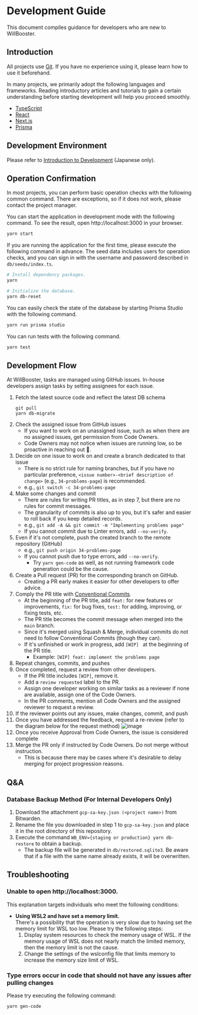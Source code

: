 # Development Guide

This document compiles guidance for developers who are new to WillBooster.

## Introduction

All projects use [Git](https://git-scm.com/). If you have no experience using it, please learn how to use it beforehand.

In many projects, we primarily adopt the following languages and frameworks. Reading introductory articles and tutorials to gain a certain understanding before starting development will help you proceed smoothly.

- [TypeScript](https://www.typescriptlang.org/)
- [React](https://react.dev/)
- [Next.js](https://nextjs.org/)
- [Prisma](https://www.prisma.io/)

## Development Environment

Please refer to [Introduction to Development](introduction_to_development.md) (Japanese only).

## Operation Confirmation

In most projects, you can perform basic operation checks with the following common command. There are exceptions, so if it does not work, please contact the project manager.

You can start the application in development mode with the following command. To see the result, open http://localhost:3000 in your browser.

```sh
yarn start
```

If you are running the application for the first time, please execute the following command in advance. The seed data includes users for operation checks, and you can sign in with the username and password described in `db/seeds/index.ts`.

```sh
# Install dependency packages.
yarn

# Initialize the database.
yarn db-reset
```

You can easily check the state of the database by starting Prisma Studio with the following command.

```sh
yarn run prisma studio
```

You can run tests with the following command.

```sh
yarn test
```

## Development Flow

At WillBooster, tasks are managed using GitHub issues. In-house developers assign tasks by setting assignees for each issue.

1. Fetch the latest source code and reflect the latest DB schema
   ```
   git pull
   yarn db-migrate
   ```
2. Check the assigned issue from GitHub issues
   - If you want to work on an unassigned issue, such as when there are no assigned issues, get permission from Code Owners.
   - Code Owners may not notice when issues are running low, so be proactive in reaching out 💪.
3. Decide on one issue to work on and create a branch dedicated to that issue
   - There is no strict rule for naming branches, but if you have no particular preference, `<issue number>-<brief description of change>` (e.g., `34-problems-page`) is recommended.
   - e.g., `git switch -c 34-problems-page`
4. Make some changes and commit
   - There are rules for writing PR titles, as in step 7, but there are no rules for commit messages.
   - The granularity of commits is also up to you, but it's safer and easier to roll back if you keep detailed records.
   - e.g., `git add -A && git commit -m "Implementing problems page"`
   - If you cannot commit due to Linter errors, add `--no-verify`.
5. Even if it's not complete, push the created branch to the remote repository (GitHub)
   - e.g., `git push origin 34-problems-page`
   - If you cannot push due to type errors, add `--no-verify`.
     - Try `yarn gen-code` as well, as not running framework code generation could be the cause.
6. Create a Pull request (PR) for the corresponding branch on GitHub.
   - Creating a PR early makes it easier for other developers to offer advice.
7. Comply the PR title with [Conventional Commits](https://www.conventionalcommits.org/ja/v1.0.0/).
   - At the beginning of the PR title, add `feat:` for new features or improvements, `fix:` for bug fixes, `test:` for adding, improving, or fixing tests, etc.
   - The PR title becomes the commit message when merged into the `main` branch.
   - Since it's merged using Squash & Merge, individual commits do not need to follow Conventional Commits (though they can).
   - If it's unfinished or work in progress, add `[WIP] ` at the beginning of the PR title.
     - Example: `[WIP] feat: implement the problems page`
8. Repeat changes, commits, and pushes
9. Once completed, request a review from other developers.
   - If the PR title includes `[WIP]`, remove it.
   - Add a `review requested` label to the PR.
   - Assign one developer working on similar tasks as a reviewer if none are available, assign one of the Code Owners.
   - In the PR comments, mention all Code Owners and the assigned reviewer to request a review.
10. If the reviewer points out any issues, make changes, commit, and push
11. Once you have addressed the feedback, request a re-review (refer to the diagram below for the request method)
    ![image](https://user-images.githubusercontent.com/436237/152084294-0f0b332d-2f75-4daf-b7e4-2b3ab8d61333.png)
12. Once you receive Approval from Code Owners, the issue is considered complete
13. Merge the PR only if instructed by Code Owners. Do not merge without instruction.
    - This is because there may be cases where it's desirable to delay merging for project progression reasons.

## Q&A

### Database Backup Method (For Internal Developers Only)

1. Download the attachment `gcp-sa-key.json (<project name>)` from Bitwarden.
2. Rename the file you downloaded in step 1 to `gcp-sa-key.json` and place it in the root directory of this repository.
3. Execute the command `WB_ENV={staging or production} yarn db-restore` to obtain a backup.
   - The backup file will be generated in `db/restored.sqlite3`. Be aware that if a file with the same name already exists, it will be overwritten.

## Troubleshooting

### Unable to open http://localhost:3000.

This explanation targets individuals who meet the following conditions:

- **Using WSL2 and have set a memory limit.**  
  There's a possibility that the operation is very slow due to having set the memory limit for WSL too low. Please try the following steps:
  1. Display system resources to check the memory usage of WSL. If the memory usage of WSL does not nearly match the limited memory, then the memory limit is not the cause.
  2. Change the settings of the wslconfig file that limits memory to increase the memory size limit of WSL.

### Type errors occur in code that should not have any issues after pulling changes

Please try executing the following command:

```
yarn gen-code
```

